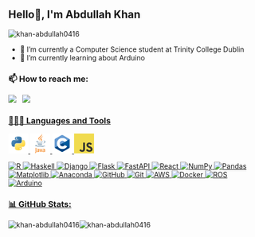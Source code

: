 ## Hello👋, I'm Abdullah Khan
<p align="left"> <img src="https://komarev.com/ghpvc/?username=khan-abdullah0416&label=Profile%20views&color=0e75b6&style=flat" alt="khan-abdullah0416" /> </p>

- 🔭 I’m currently a Computer Science student at Trinity College Dublin
- 🌱 I’m currently learning about Arduino

### 📫 How to reach me: 
[<img src="https://img.icons8.com/color/48/000000/linkedin.png" width="5%"/>](https://www.linkedin.com/in/akhan04/) &nbsp; <a href="mailto:khan.abdullah0416@gmail.com"> <img src="https://img.icons8.com/fluent/48/000000/gmail.png" width="5%"/>

### 👨🏻‍💻 Languages and Tools <br />
<code><img height="40" src="https://raw.githubusercontent.com/github/explore/80688e429a7d4ef2fca1e82350fe8e3517d3494d/topics/python/python.png"></code>
<code><img height="40" src="https://raw.githubusercontent.com/github/explore/80688e429a7d4ef2fca1e82350fe8e3517d3494d/topics/java/java.png"></code>
<code><img height="40" src="https://raw.githubusercontent.com/github/explore/80688e429a7d4ef2fca1e82350fe8e3517d3494d/topics/c/c.png"></code>
<code><img height="40" src="https://raw.githubusercontent.com/github/explore/80688e429a7d4ef2fca1e82350fe8e3517d3494d/topics/javascript/javascript.png"></code>

![R](https://img.shields.io/badge/r-%23276DC3.svg?style=flat-square&logo=r&logoColor=white) ![Haskell](https://img.shields.io/badge/Haskell-5e5086?style=flat-square&logo=haskell&logoColor=white) ![Django](https://img.shields.io/badge/django-%23092E20.svg?style=flat-square&logo=django&logoColor=white) ![Flask](https://img.shields.io/badge/flask-%23000.svg?style=flat-square&logo=flask&logoColor=white) ![FastAPI](https://img.shields.io/badge/FastAPI-005571?style=flat-square&logo=fastapi) ![React](https://img.shields.io/badge/react-%2320232a.svg?style=flat-square&logo=react&logoColor=%2361DAFB) ![NumPy](https://img.shields.io/badge/numpy-%23013243.svg?style=flat-square&logo=numpy&logoColor=white) ![Pandas](https://img.shields.io/badge/pandas-%23150458.svg?style=flat-square&logo=pandas&logoColor=white) ![Matplotlib](https://img.shields.io/badge/Matplotlib-%23ffffff.svg?style=flat-square&logo=Matplotlib&logoColor=black) ![Anaconda](https://img.shields.io/badge/Anaconda-%2344A833.svg?style=flat-square&logo=anaconda&logoColor=white) ![GitHub](https://img.shields.io/badge/github-%23121011.svg?style=flat-square&logo=github&logoColor=white) ![Git](https://img.shields.io/badge/git-%23F05033.svg?style=flat-square&logo=git&logoColor=white) ![AWS](https://img.shields.io/badge/AWS-%23FF9900.svg?style=flat-square&logo=amazon-aws&logoColor=white) ![Docker](https://img.shields.io/badge/docker-%230db7ed.svg?style=flat-square&logo=docker&logoColor=white) ![ROS](https://img.shields.io/badge/ros-%230A0FF9.svg?style=flat-square&logo=ros&logoColor=white) ![Arduino](https://img.shields.io/badge/-Arduino-00979D?style=flat-square&logo=Arduino&logoColor=white) 

### 📊 GitHub Stats:
<p> <img align="left" src="https://github-readme-stats.vercel.app/api?username=khan-abdullah0416&theme=dark&hide_border=false&include_all_commits=false&count_private=false" alt="khan-abdullah0416" /> <img align="left" src="https://github-readme-stats.vercel.app/api/top-langs/?username=khan-abdullah0416&theme=dark&hide_border=false&include_all_commits=false&count_private=false&layout=compact" alt="khan-abdullah0416" /> </p>
